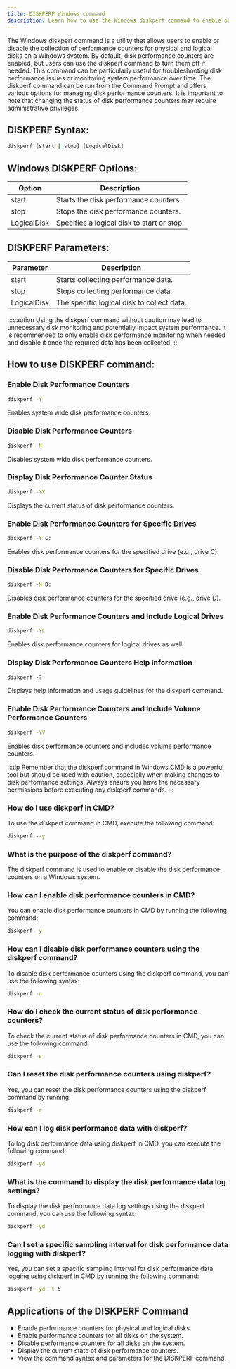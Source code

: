 ```yaml
---
title: DISKPERF Windows command
description: Learn how to use the Windows diskperf command to enable or disable performance counters for physical and logical disks.
---
```


The Windows diskperf command is a utility that allows users to enable or disable the collection of performance counters for physical and logical disks on a Windows system. By default, disk performance counters are enabled, but users can use the diskperf command to turn them off if needed. This command can be particularly useful for troubleshooting disk performance issues or monitoring system performance over time. The diskperf command can be run from the Command Prompt and offers various options for managing disk performance counters. It is important to note that changing the status of disk performance counters may require administrative privileges.

## DISKPERF Syntax:
```cmd
diskperf [start | stop] [LogicalDisk]
```

## Windows DISKPERF Options:
| Option      | Description                                |
|-------------|--------------------------------------------|
| start       | Starts the disk performance counters.       |
| stop        | Stops the disk performance counters.        |
| LogicalDisk | Specifies a logical disk to start or stop.  |

## DISKPERF Parameters:
| Parameter    | Description                                |
|--------------|--------------------------------------------|
| start        | Starts collecting performance data.        |
| stop         | Stops collecting performance data.         |
| LogicalDisk  | The specific logical disk to collect data. |

:::caution
Using the diskperf command without caution may lead to unnecessary disk monitoring and potentially impact system performance. It is recommended to only enable disk performance monitoring when needed and disable it once the required data has been collected.
:::

## How to use DISKPERF command:
### Enable Disk Performance Counters
```cmd
diskperf -Y
```
Enables system wide disk performance counters.

### Disable Disk Performance Counters
```cmd
diskperf -N
```
Disables system wide disk performance counters.

### Display Disk Performance Counter Status
```cmd
diskperf -YX
```
Displays the current status of disk performance counters.

### Enable Disk Performance Counters for Specific Drives
```cmd
diskperf -Y C:
```
Enables disk performance counters for the specified drive (e.g., drive C).

### Disable Disk Performance Counters for Specific Drives
```cmd
diskperf -N D:
```
Disables disk performance counters for the specified drive (e.g., drive D).

### Enable Disk Performance Counters and Include Logical Drives
```cmd
diskperf -YL
```
Enables disk performance counters for logical drives as well.

### Display Disk Performance Counters Help Information
```cmd
diskperf -?
```
Displays help information and usage guidelines for the diskperf command.

### Enable Disk Performance Counters and Include Volume Performance Counters
```cmd
diskperf -YV
```
Enables disk performance counters and includes volume performance counters.

:::tip
Remember that the diskperf command in Windows CMD is a powerful tool but should be used with caution, especially when making changes to disk performance settings. Always ensure you have the necessary permissions before executing any diskperf commands.
:::

### How do I use diskperf in CMD?
To use the diskperf command in CMD, execute the following command:
```cmd
diskperf --y
```

### What is the purpose of the diskperf command?
The diskperf command is used to enable or disable the disk performance counters on a Windows system.

### How can I enable disk performance counters in CMD?
You can enable disk performance counters in CMD by running the following command:
```cmd
diskperf -y
```

### How can I disable disk performance counters using the diskperf command?
To disable disk performance counters using the diskperf command, you can use the following syntax:
```cmd
diskperf -n
```

### How do I check the current status of disk performance counters?
To check the current status of disk performance counters in CMD, you can use the following command:
```cmd
diskperf -s
```

### Can I reset the disk performance counters using diskperf?
Yes, you can reset the disk performance counters using the diskperf command by running:
```cmd
diskperf -r
```

### How can I log disk performance data with diskperf?
To log disk performance data using diskperf in CMD, you can execute the following command:
```cmd
diskperf -yd
```

### What is the command to display the disk performance data log settings?
To display the disk performance data log settings using the diskperf command, you can use the following syntax:
```cmd
diskperf -yd
```

### Can I set a specific sampling interval for disk performance data logging with diskperf?
Yes, you can set a specific sampling interval for disk performance data logging using diskperf in CMD by running the following command:
```cmd
diskperf -yd -t 5
```
## Applications of the DISKPERF Command

- Enable performance counters for physical and logical disks.
- Enable performance counters for all disks on the system.
- Disable performance counters for all disks on the system.
- Display the current state of disk performance counters.
- View the command syntax and parameters for the DISKPERF command.